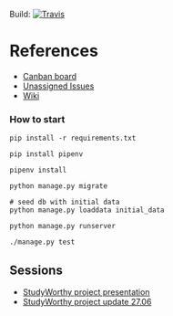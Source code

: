 Build:
 [![Travis](https://travis-ci.org/bestchanges/studyworthy.svg?branch=master)](https://travis-ci.org/bestchanges/studyworthy)
# References

* [Canban board](https://github.com/bestchanges/studyworthy/projects/1)
* [Unassigned Issues](https://github.com/bestchanges/studyworthy/issues?q=is%3Aopen+is%3Aissue+no%3Aassignee)
* [Wiki](https://github.com/bestchanges/studyworthy/wiki)

### How to start
```
pip install -r requirements.txt

pip install pipenv

pipenv install

python manage.py migrate

# seed db with initial data
python manage.py loaddata initial_data

python manage.py runserver

./manage.py test
```

## Sessions
* [StudyWorthy project presentation ](https://youtu.be/Fq3F8vt_PcI)
* [StudyWorthy project update 27.06](https://youtu.be/zDgZCDqagTA)

